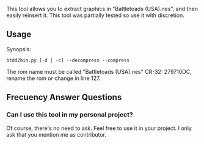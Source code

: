 This tool allows you to extract graphics in "Battletoads (USA).nes", and then easily reinsert it. 
This tool was partially tested so use it with discretion.

## Usage

Synopsis:
```
btdd2bin.py [-d | -c] --decompress --compress
```
The rom name must be called "Battletoads (USA).nes" CR-32: 279710DC, rename the rom or change in line 127.

## Frecuency Answer Questions

### Can I use this tool in my personal project?

Of course, there's no need to ask. Feel free to use it in your project. I only ask that you mention me as contributor.

